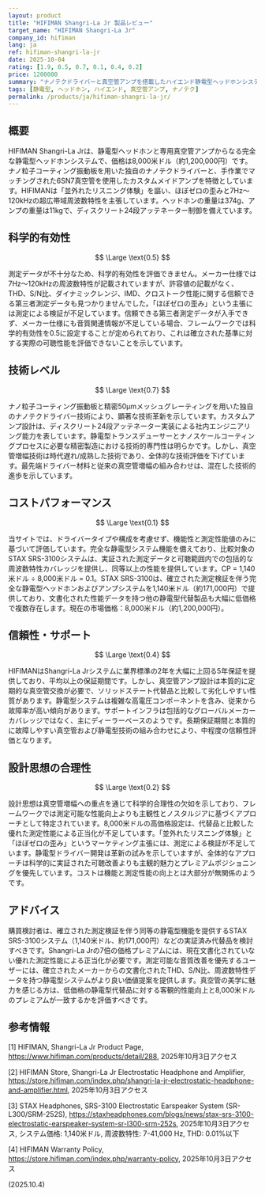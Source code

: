 ```yaml
---
layout: product
title: "HIFIMAN Shangri-La Jr 製品レビュー"
target_name: "HIFIMAN Shangri-La Jr"
company_id: hifiman
lang: ja
ref: hifiman-shangri-la-jr
date: 2025-10-04
rating: [1.9, 0.5, 0.7, 0.1, 0.4, 0.2]
price: 1200000
summary: "ナノテクドライバーと真空管アンプを搭載したハイエンド静電型ヘッドホンシステム。プレミアム価格設定ながら、代替製品に対する測定上の優位性が実証されていない。"
tags: [静電型, ヘッドホン, ハイエンド, 真空管アンプ, ナノテク]
permalink: /products/ja/hifiman-shangri-la-jr/
---
```


## 概要

HIFIMAN Shangri-La Jrは、静電型ヘッドホンと専用真空管アンプからなる完全な静電型ヘッドホンシステムで、価格は8,000米ドル（約1,200,000円）です。ナノ粒子コーティング振動板を用いた独自のナノテクドライバーと、手作業でマッチングされた6SN7真空管を使用したカスタムメイドアンプを特徴としています。HIFIMANは「並外れたリスニング体験」を謳い、ほぼゼロの歪みと7Hz〜120kHzの超広帯域周波数特性を主張しています。ヘッドホンの重量は374g、アンプの重量は11kgで、ディスクリート24段アッテネーター制御を備えています。

## 科学的有効性

$$ \Large \text{0.5} $$

測定データが不十分なため、科学的有効性を評価できません。メーカー仕様では7Hz〜120kHzの周波数特性が記載されていますが、許容値の記載がなく、THD、S/N比、ダイナミックレンジ、IMD、クロストーク性能に関する信頼できる第三者測定データも見つかりませんでした。「ほぼゼロの歪み」という主張には測定による検証が不足しています。信頼できる第三者測定データが入手できず、メーカー仕様にも音質関連情報が不足している場合、フレームワークでは科学的有効性を0.5に設定することが定められており、これは確立された基準に対する実際の可聴性能を評価できないことを示しています。

## 技術レベル

$$ \Large \text{0.7} $$

ナノ粒子コーティング振動板と精密50μmメッシュグレーティングを用いた独自のナノテクドライバー技術により、顕著な技術革新を示しています。カスタムアンプ設計は、ディスクリート24段アッテネーター実装による社内エンジニアリング能力を表しています。静電型トランスデューサーとナノスケールコーティングプロセスに必要な精密製造における技術的専門性は明らかです。しかし、真空管増幅技術は時代遅れ/成熟した技術であり、全体的な技術評価を下げています。最先端ドライバー材料と従来の真空管増幅の組み合わせは、混在した技術的進歩を示しています。

## コストパフォーマンス

$$ \Large \text{0.1} $$

当サイトでは、ドライバータイプや構成を考慮せず、機能性と測定性能値のみに基づいて評価しています。完全な静電型システム機能を備えており、比較対象のSTAX SRS-3100システムは、実証された測定データと可聴範囲内での包括的な周波数特性カバレッジを提供し、同等以上の性能を提供しています。CP = 1,140米ドル ÷ 8,000米ドル = 0.1。STAX SRS-3100は、確立された測定検証を伴う完全な静電型ヘッドホンおよびアンプシステムを1,140米ドル（約171,000円）で提供しており、文書化された性能データを持つ他の静電型代替製品も大幅に低価格で複数存在します。現在の市場価格：8,000米ドル（約1,200,000円）。

## 信頼性・サポート

$$ \Large \text{0.4} $$

HIFIMANはShangri-La Jrシステムに業界標準の2年を大幅に上回る5年保証を提供しており、平均以上の保証期間です。しかし、真空管アンプ設計は本質的に定期的な真空管交換が必要で、ソリッドステート代替品と比較して劣化しやすい性質があります。静電型システムは複雑な高電圧コンポーネントを含み、従来から故障率が高い傾向があります。サポートインフラは包括的なグローバルメーカーカバレッジではなく、主にディーラーベースのようです。長期保証期間と本質的に故障しやすい真空管および静電型技術の組み合わせにより、中程度の信頼性評価となります。

## 設計思想の合理性

$$ \Large \text{0.2} $$

設計思想は真空管増幅への重点を通じて科学的合理性の欠如を示しており、フレームワークでは測定可能な性能向上よりも主観性とノスタルジアに基づくアプローチとして特定されています。8,000米ドルの高価格設定は、代替品と比較した優れた測定性能による正当化が不足しています。「並外れたリスニング体験」と「ほぼゼロの歪み」というマーケティング主張には、測定による検証が不足しています。静電型ドライバー開発は革新の試みを示していますが、全体的なアプローチは科学的に実証された可聴改善よりも主観的魅力とプレミアムポジショニングを優先しています。コストは機能と測定性能の向上とは大部分が無関係のようです。

## アドバイス

購買検討者は、確立された測定検証を伴う同等の静電型機能を提供するSTAX SRS-3100システム（1,140米ドル、約171,000円）などの実証済み代替品を検討すべきです。Shangri-La Jrの7倍の価格プレミアムには、現在文書化されていない優れた測定性能による正当化が必要です。測定可能な音質改善を優先するユーザーには、確立されたメーカーからの文書化されたTHD、S/N比、周波数特性データを持つ静電型システムがより良い価値提案を提供します。真空管の美学に魅力を感じる方は、低価格の静電型代替品に対する客観的性能向上と8,000米ドルのプレミアムが一致するかを評価すべきです。

## 参考情報

[1] HIFIMAN, Shangri-La Jr Product Page, https://www.hifiman.com/products/detail/288, 2025年10月3日アクセス

[2] HIFIMAN Store, Shangri-La Jr Electrostatic Headphone and Amplifier, https://store.hifiman.com/index.php/shangri-la-jr-electrostatic-headphone-and-amplifier.html, 2025年10月3日アクセス

[3] STAX Headphones, SRS-3100 Electrostatic Earspeaker System (SR-L300/SRM-252S), https://staxheadphones.com/blogs/news/stax-srs-3100-electrostatic-earspeaker-system-sr-l300-srm-252s, 2025年10月3日アクセス, システム価格: 1,140米ドル, 周波数特性: 7-41,000 Hz, THD: 0.01%以下

[4] HIFIMAN Warranty Policy, https://store.hifiman.com/index.php/warranty-policy, 2025年10月3日アクセス

(2025.10.4)